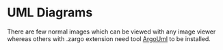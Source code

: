 # UML Diagrams

There are few normal images which can be viewed with any image viewer whereas others with .zargo extension 
need tool [ArgoUml](http://argouml.tigris.org/) to be installed. 
